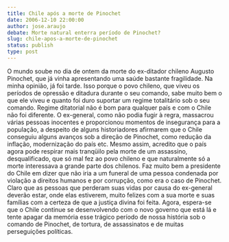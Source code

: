 ```yaml
---
title: Chile após a morte de Pinochet
date: 2006-12-10 22:00:00
author: jose.araujo
debate: Morte natural enterra período de Pinochet?
slug: chile-apos-a-morte-de-pinochet
status: publish 
type: post
---
```


O mundo soube no dia de ontem da morte do ex-ditador chileno Augusto Pinochet, que já vinha apresentando uma saúde bastante fragilidade. Na minha opinião, já foi tarde. Isso porque o povo chileno, que viveu os períodos de opressão e ditadura durante o seu comando, sabe muito bem o que ele viveu e quanto foi duro suportar um regime totalitário sob o seu comando. Regime ditatorial não é bom para qualquer país e com o Chile não foi diferente. O ex-general, como não podia fugir à regra, massacrou várias pessoas inocentes e proporcionou momentos de insegurança para a população, a despeito de alguns historiadores afirmarem que o Chile conseguiu alguns avanços sob a direção de Pinochet, como redução da inflação, modernização do país etc. Mesmo assim, acredito que o país agora pode respirar mais tranqüilo pela morte de um assassino, desqualificado, que só mal fez ao povo chileno e que naturalmente só a morte interessava a grande parte dos chilenos. Faz muito bem a presidente do Chile em dizer que não iria a um funeral de uma pessoa condenada por violação a direitos humanos e por corrupção, como era o caso de Pinochet. Claro que as pessoas que perderam suas vidas por causa do ex-general deverão estar, onde elas estiverem, muito felizes com a sua morte e suas famílias com a certeza de que a justiça divina foi feita. Agora, espera-se que o Chile continue se desenvolvendo com o novo governo que está lá e tente apagar da memória esse trágico período de nossa história sob o comando de Pinochet, de tortura, de assassinatos e de muitas perseguições políticas.
